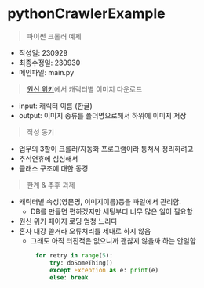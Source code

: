 # pythonCrawlerExample
> 파이썬 크롤러 예제

- 작성일: 230929
- 최종수정일: 230930
- 메인파일: main.py

> [원신 위키](https://genshin-impact.fandom.com/wiki/Genshin_Impact_Wiki)에서 캐릭터별 이미지 다운로드
- input: 캐릭터 이름 (한글)
- output: 이미지 종류를 폴더명으로해서 하위에 이미지 저장

> 작성 동기
- 업무의 3할이 크롤러/자동화 프로그램이라 퉁쳐서 정리하려고
- 추석연휴에 심심해서
- 클래스 구조에 대한 동경

> 한계 & 추후 과제
- 캐릭터별 속성(영문명, 이미지이름)등을 파일에서 관리함.
  + DB를 만들면 편하겠지만 세팅부터 너무 많은 일이 필요함
- 원신 위키 페이지 로딩 엄청 느리다
- 혼자 대강 쓸거라 오류처리를 제대로 하지 않음
  + 그래도 아직 터진적은 없으니까 괜찮지 않을까 하는 안일함
```python
        for retry in range(5):
            try: doSomeThing()
            except Exception as e: print(e)
            else: break
```
